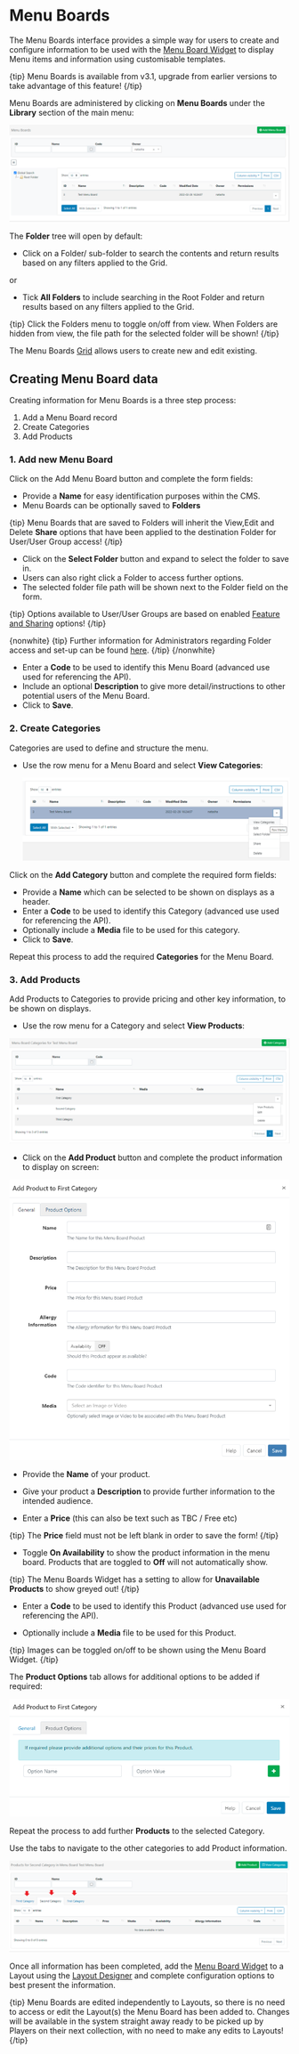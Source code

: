 <!--toc=layouts-->

# Menu Boards

The Menu Boards interface provides a simple way for users to create and configure information to be used with the [Menu Board Widget](media_module_menuboards.html) to display Menu  items and information using customisable templates.

{tip}
Menu Boards is available from v3.1, upgrade from earlier versions to take advantage of this feature!
{/tip}

Menu Boards are administered by clicking on **Menu Boards** under the **Library** section of the main menu:

![Menu Boards Grid](img/v3.1_layouts_menuboards_grid.png)

The **Folder** tree will open by default:

- Click on a Folder/ sub-folder to search the contents and return results based on any filters applied to the Grid.

or

- Tick **All Folders** to include searching in the Root Folder and return results based on any filters applied to the Grid.

{tip}
Click the Folders menu to toggle on/off from view. When Folders are hidden from view, the file path for the selected folder will be shown!
{/tip}

The Menu Boards [Grid](tour_grids.html) allows users to create new and edit existing.

## Creating Menu Board data

Creating information for Menu Boards is a three step process:

1. Add a Menu Board record
2. Create Categories
3. Add Products

### 1. Add new Menu Board

Click on the Add Menu Board button and complete the form fields:

- Provide a **Name** for easy identification purposes within the CMS.
- Menu Boards can be optionally saved to **Folders**

{tip}
Menu Boards that are saved to Folders will inherit the View,Edit and Delete **Share** options that have been applied to the destination Folder for User/User Group access!
{/tip}

- Click on the **Select Folder** button and expand to select the folder to save in.
- Users can also right click a Folder to access further options.
- The selected folder file path will be shown next to the Folder field on the form.

{tip}
Options available to User/User Groups are based on enabled [Feature and Sharing](features_and_sharing.html) options!
{/tip}

{nonwhite}
{tip}
Further information for Administrators regarding Folder access and set-up can be found [here](https://xibo.org.uk/docs/setup/folders-administration).
{/tip}
{/nonwhite}

- Enter a **Code** to be used to identify this Menu Board (advanced use used for referencing the API).
- Include an optional **Description** to give more detail/instructions to other potential users of the Menu Board.
- Click to **Save**.

### 2. Create Categories

Categories are used to define and structure the menu.

- Use the row menu for a Menu Board and select **View Categories**:

  ![Row Menu](img/v3.1_layouts_menuboards_rowmenu.png)

Click on the **Add Category** button and complete the required form fields:

- Provide a **Name** which can be selected to be shown on displays as a header.
- Enter a **Code** to be used to identify this Category (advanced use used for referencing the API).
- Optionally include a **Media** file to be used for this category. 
- Click to **Save**.

Repeat this process to add the required **Categories** for the Menu Board.

### 3. Add Products

Add Products to Categories to provide pricing and other key information, to be shown on displays.

- Use the row menu for a Category and select **View Products**:

![Products](img/v3.1_layouts_menuboards_products.png)

 

- Click on the **Add Product** button and complete the product information to display on screen:

![Add Product](img/v3.1_layouts_menuboards_add_product.png)

- Provide the **Name** of your product.
- Give your product a **Description** to provide further information to the intended audience.

- Enter a **Price** (this can also be text such as TBC / Free etc)

{tip}
The **Price** field must not be left blank in order to save the form!
{/tip}

- 
  Toggle **On Availability** to show the product information in the menu board. Products that are toggled to **Off** will not automatically show. 

{tip}
The Menu Boards Widget has a setting to allow for **Unavailable Products** to show greyed out!
{/tip}

- Enter a **Code** to be used to identify this Product (advanced use used for referencing the API).

- Optionally include a **Media** file to be used for this Product.

{tip}
Images can be toggled on/off to be shown using the Menu Board Widget.
{/tip}

The **Product Options** tab allows for additional options to be added if required:

![Product Options](img/v3.1_layouts_menuboards_product_options.png)

Repeat the process to add further **Products** to the selected Category.

Use the tabs to navigate to the other categories to add Product information.

![Product Tabs](img/v3.1_layouts_menuboards_products_tabs.png)



Once all information has been completed, add the [Menu Board Widget](media_module_menuboards.html) to a Layout using the [Layout Designer](layouts_designer.html) and complete configuration options to best present the information.

{tip}
Menu Boards are edited independently to Layouts, so there is no need to access or edit the Layout(s) the Menu Board has been added to. Changes will be available in the system straight away ready to be picked up by Players on their next collection, with no need to make any edits to Layouts!
{/tip}